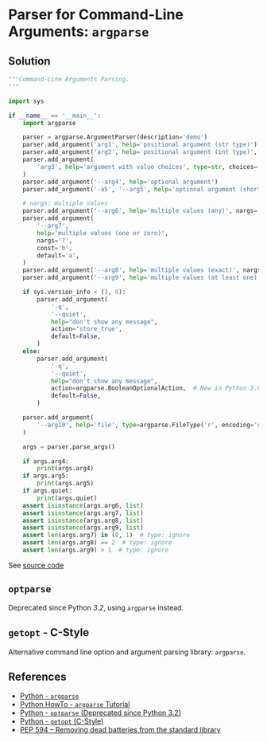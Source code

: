 # Parser for Command-Line Arguments: `argparse`

## Solution

```python
"""Command-Line Arguments Parsing.
"""

import sys

if __name__ == '__main__':
    import argparse

    parser = argparse.ArgumentParser(description='demo')
    parser.add_argument('arg1', help='positional argument (str type)')
    parser.add_argument('arg2', help='positional argument (int type)', type=int)
    parser.add_argument(
        'arg3', help='argument with value choices', type=str, choices=('a', 'b')
    )
    parser.add_argument('--arg4', help='optional argument')
    parser.add_argument('-a5', '--arg5', help='optional argument (short options)')

    # nargs: multiple values
    parser.add_argument('--arg6', help='multiple values (any)', nargs='*')
    parser.add_argument(
        '--arg7',
        help='multiple values (one or zero)',
        nargs='?',
        const='b',
        default='a',
    )
    parser.add_argument('--arg8', help='multiple values (exact)', nargs=2)
    parser.add_argument('--arg9', help='multiple values (at least one)', nargs='+')

    if sys.version_info < (3, 9):
        parser.add_argument(
            '-q',
            '--quiet',
            help="don't show any message",
            action='store_true',
            default=False,
        )
    else:
        parser.add_argument(
            '-q',
            '--quiet',
            help="don't show any message",
            action=argparse.BooleanOptionalAction,  # New in Python 3.9
            default=False,
        )

    parser.add_argument(
        '--arg10', help='file', type=argparse.FileType('r', encoding='utf-8')
    )

    args = parser.parse_args()

    if args.arg4:
        print(args.arg4)
    if args.arg5:
        print(args.arg5)
    if args.quiet:
        print(args.quiet)
    assert isinstance(args.arg6, list)
    assert isinstance(args.arg7, list)
    assert isinstance(args.arg8, list)
    assert isinstance(args.arg9, list)
    assert len(args.arg7) in (0, 1)  # type: ignore
    assert len(args.arg8) == 2  # type: ignore
    assert len(args.arg9) > 1  # type: ignore
```

See [source code](https://github.com/leven-cn/python-cookbook/blob/main/examples/core/cli_args.py)

## `optparse`

Deprecated since Python *3.2*, using `argparse` instead.

## `getopt` - C-Style

Alternative command line option and argument parsing library: `argparse`.

## References

- [Python - `argparse`](https://docs.python.org/3/library/argparse.html)
- [Python HowTo - `argparse` Tutorial](https://docs.python.org/3/howto/argparse.html)
- [Python - `optparse` (Deprecated since Python 3.2)](https://docs.python.org/3/library/optparse.html)
- [Python - `getopt` (C-Style)](https://docs.python.org/3/library/getopt.html)
- [PEP 594 – Removing dead batteries from the standard library](https://peps.python.org/pep-0594/)
